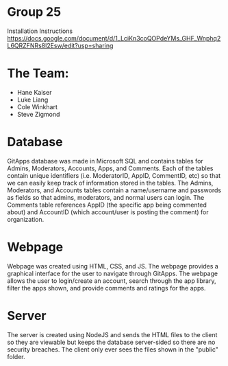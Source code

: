 # Group 25
Installation Instructions
https://docs.google.com/document/d/1_LciKn3coQOPdeYMs_GHF_Wnphq2L6QRZFNRs8l2Esw/edit?usp=sharing

# The Team:
   - Hane Kaiser
   - Luke Liang
   - Cole Winkhart
   - Steve Zigmond

# Database
   GitApps database was made in Microsoft SQL and contains tables for Admins, Moderators, Accounts, Apps, and Comments.
   Each of the tables contain unique identifiers (i.e. ModeratorID, AppID, CommentID, etc) so that we can easily keep track of information stored in the tables.
   The Admins, Moderators, and Accounts tables contain a name/username and passwords as fields so that admins, moderators, and normal users can login.
   The Comments table references AppID (the specific app being commented about) and AccountID (which account/user is posting the comment) for organization.

# Webpage
   Webpage was created using HTML, CSS, and JS. The webpage provides a graphical interface for the user to navigate through GitApps.    The webpage allows the user to login/create an account, search through the app library, filter the apps shown, and provide comments and ratings for the apps.

# Server
   The server is created using NodeJS and sends the HTML files to the client so they are viewable but keeps the database server-sided so there are no security breaches. The client only ever sees the files shown in the "public" folder.

